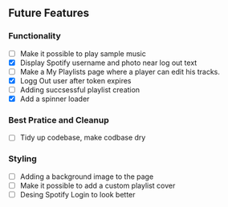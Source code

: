## Future Features

### Functionality 
- [ ] Make it possible to play sample music
- [x] Display Spotify username and photo near log out text
- [ ] Make a My Playlists page where a player can edit his tracks.
- [x] Logg Out user after token expires
- [ ] Adding succsessful playlist creation 
- [x] Add a spinner loader 

### Best Pratice and Cleanup 
- [ ] Tidy up codebase, make codbase dry

### Styling 
- [ ] Adding a background image to the page
- [ ] Make it possible to add a custom playlist cover
- [ ] Desing Spotify Login to look better 